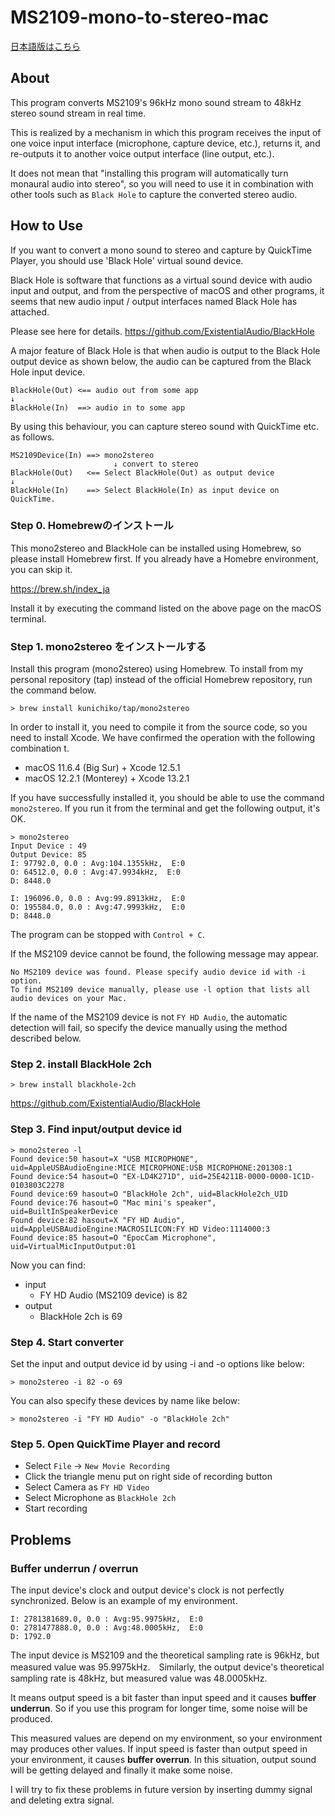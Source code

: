 # MS2109-mono-to-stereo-mac

[日本語版はこちら](https://github.com/kunichiko/MS2109-mono-to-stereo-mac/blob/main/README.ja.md)

## About

This program converts MS2109's 96kHz mono sound stream to 48kHz stereo sound stream in real time.

This is realized by a mechanism in which this program receives the input of one voice input interface (microphone, capture device, etc.), returns it, and re-outputs it to another voice output interface (line output, etc.).

It does not mean that "installing this program will automatically turn monaural audio into stereo", so you will need to use it in combination with other tools such as `Black Hole` to capture the converted stereo audio.

## How to Use

If you want to convert a mono sound to stereo and capture by QuickTime Player, you should use 'Black Hole' virtual sound device.

Black Hole is software that functions as a virtual sound device with audio input and output, and from the perspective of macOS and other programs, it seems that new audio input / output interfaces named Black Hole has attached.

Please see here for details.
https://github.com/ExistentialAudio/BlackHole

A major feature of Black Hole is that when audio is output to the Black Hole output device as shown below, the audio can be captured from the Black Hole input device.

```
BlackHole(Out) <== audio out from some app
↓
BlackHole(In)  ==> audio in to some app
```

By using this behaviour, you can capture stereo sound with QuickTime etc. as follows.

```
MS2109Device(In) ==> mono2stereo
                       ↓ convert to stereo
BlackHole(Out)   <== Select BlackHole(Out) as output device
↓
BlackHole(In)    ==> Select BlackHole(In) as input device on QuickTime.
```

### Step 0. Homebrewのインストール

This mono2stereo and BlackHole can be installed using Homebrew, so please install Homebrew first.
If you already have a Homebre environment, you can skip it.

https://brew.sh/index_ja

Install it by executing the command listed on the above page on the macOS terminal.

### Step 1. mono2stereo をインストールする

Install this program (mono2stereo) using Homebrew. To install from my personal repository (tap) instead of the official Homebrew repository, run the command below.

```
> brew install kunichiko/tap/mono2stereo
```

In order to install it, you need to compile it from the source code, so you need to install Xcode. We have confirmed the operation with the following combination t.

* macOS 11.6.4 (Big Sur) + Xcode 12.5.1
* macOS 12.2.1 (Monterey) + Xcode 13.2.1

If you have successfully installed it, you should be able to use the command `mono2stereo`. If you run it from the terminal and get the following output, it's OK.

```
> mono2stereo
Input Device : 49
Output Device: 85
I: 97792.0, 0.0 : Avg:104.1355kHz,  E:0
O: 64512.0, 0.0 : Avg:47.9934kHz,  E:0
D: 8448.0

I: 196096.0, 0.0 : Avg:99.8913kHz,  E:0
O: 195584.0, 0.0 : Avg:47.9993kHz,  E:0
D: 8448.0
```

The program can be stopped with `Control + C`.

If the MS2109 device cannot be found, the following message may appear.

```
No MS2109 device was found. Please specify audio device id with -i option.
To find MS2109 device manually, please use -l option that lists all audio devices on your Mac.
```

If the name of the MS2109 device is not `FY HD Audio`, the automatic detection will fail, so specify the device manually using the method described below.

### Step 2. install BlackHole 2ch

```
> brew install blackhole-2ch
```

https://github.com/ExistentialAudio/BlackHole

### Step 3. Find input/output device id 

```
> mono2stereo -l
Found device:50 hasout=X "USB MICROPHONE", uid=AppleUSBAudioEngine:MICE MICROPHONE:USB MICROPHONE:201308:1
Found device:54 hasout=O "EX-LD4K271D", uid=25E4211B-0000-0000-1C1D-0103803C2278
Found device:69 hasout=O "BlackHole 2ch", uid=BlackHole2ch_UID
Found device:76 hasout=O "Mac mini's speaker", uid=BuiltInSpeakerDevice
Found device:82 hasout=X "FY HD Audio", uid=AppleUSBAudioEngine:MACROSILICON:FY HD Video:1114000:3
Found device:85 hasout=O "EpocCam Microphone", uid=VirtualMicInputOutput:01
```

Now you can find:

* input
    * FY HD Audio (MS2109 device) is 82
* output
    * BlackHole 2ch is 69

### Step 4. Start converter

Set the input and output device id by using -i and -o options like below:

```
> mono2stereo -i 82 -o 69
```

You can also specify these devices by name like below:

```
> mono2stereo -i "FY HD Audio" -o "BlackHole 2ch"
```

### Step 5. Open QuickTime Player and record

* Select `File` -> `New Movie Recording`
* Click the triangle menu put on right side of recording button
* Select Camera as `FY HD Video`
* Select Microphone as `BlackHole 2ch`
* Start recording


## Problems

### Buffer underrun / overrun

The input device's clock and output device's clock is not perfectly synchronized. Below is an example of my environment.

```
I: 2781381689.0, 0.0 : Avg:95.9975kHz,  E:0
O: 2781477888.0, 0.0 : Avg:48.0005kHz,  E:0
D: 1792.0
```

The input device is MS2109 and the theoretical sampling rate is 96kHz, but measured value was 95.9975kHz.　Similarly, the output device's theoretical sampling rate is 48kHz, but measured value was 48.0005kHz.

It means output speed is a bit faster than input speed and it causes **buffer underrun**. So if you use this program for longer time, some noise will be produced.

This measured values are depend on my environment, so your environment may produces other values. If input speed is faster than output speed in your environment, it causes **buffer overrun**. In this situation, output sound will be getting delayed and finally it make some noise.

I will try to fix these problems in future version by inserting dummy signal and deleting extra signal.